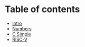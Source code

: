 # Table of contents

* [Intro](README.md)
* [Numbers](numbers.md)
* [C Simple](c-simple.md)
* [RISC-V](risc-v.md)

